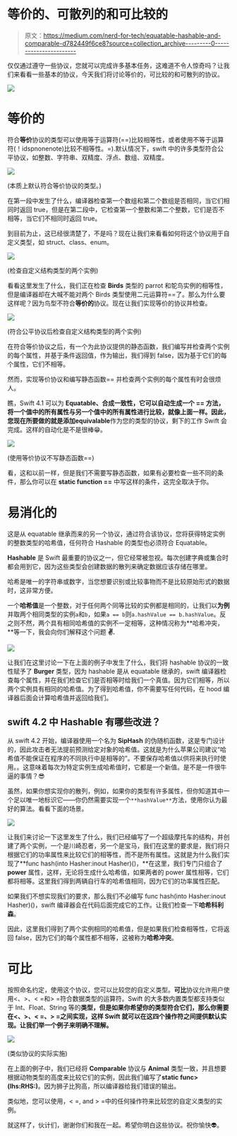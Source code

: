 # 等价的、可散列的和可比较的

> 原文：<https://medium.com/nerd-for-tech/equatable-hashable-and-comparable-d782449f6ce8?source=collection_archive---------0----------------------->

仅仅通过遵守一些协议，您就可以完成许多基本任务，这难道不令人惊奇吗？让我们来看看一些基本的协议，今天我们将讨论等价的，可比较的和可散列的协议。

![](img/6ec8fa399d31be9f2cce758aa6f89f9b.png)

# 等价的

符合**等价**协议的类型可以使用等于运算符(==)比较相等性，或者使用不等于运算符(！idspnonenote)比较不相等性。=).默认情况下，swift 中的许多类型符合公平协议，如整数、字符串、双精度、浮点、数组、双精度。

![](img/5cc1231ea1dea8c5c957637640cf53c5.png)

(本质上默认符合等价协议的类型。)

在第一段中发生了什么，编译器检查第一个数组和第二个数组是否相同，当它们相同时返回 true，但是在第二段中，它检查第一个整数和第二个整数，它们是否不相等，当它们不相同时返回 true。

到目前为止，这已经很清楚了，不是吗？现在让我们来看看如何将这个协议用于自定义类型，如 struct、class、enum。

![](img/4a37a87c947a80658eccde58e6987b0a.png)

(检查自定义结构类型的两个实例)

看看这里发生了什么，我们正在检查 **Birds** 类型的 parrot 和鸵鸟实例的相等性，但是编译器却在大喊不能对两个 Birds 类型使用二元运算符==了。那么为什么要这样呢？因为鸟型不符合**等价的**协议。现在让我们实现等价的协议并检查。

![](img/ebb7b721ac1989dfed1a29d4cd5b55bc.png)

(符合公平协议后检查自定义结构类型的两个实例)

在符合等价协议之后，有一个为此协议提供的静态函数，我们编写并检查两个实例的每个属性，并基于条件返回值，作为输出，我们得到 false，因为基于它们的每个属性，它们不相等。

然而，实现等价协议和编写静态函数== 并检查两个实例的每个属性有时会很烦人。

瞧，Swift 4.1 可以为 **Equatable、**合成一致性，它可以自动生成一个 **==** 方法，将一个值中的所有属性与另一个值中的所有属性进行比较，就像上面一样。因此，您现在所要做的就是添加**equivalable**作为您的类型的协议，剩下的工作 Swift 会完成。这样的自动化是不是很棒😁。

![](img/1f9a17e3d48a753e3a6f04f9b9581ba3.png)

(使用等价协议不写静态函数==)

看，这和以前一样，但是我们不需要写静态函数，如果有必要检查一些不同的条件，那么你可以在 **static function ==** 中写这样的条件，这完全取决于你。

# 易消化的

这是从 equatable 继承而来的另一个协议，通过符合该协议，您将获得特定实例的整数类型的哈希值，任何符合 Hashable 的类型也必须符合 Equatable。

**Hashable** 是 Swift 最重要的协议之一，但它经常被忽视。每次创建字典或集合时都会用到它，因为这些类型会创建数据的散列来确定数据应该存储在哪里。

哈希是唯一的字符串或数字，当您想要识别或比较事物而不是比较原始形式的数据时，这非常方便。

一个**哈希值**是一个整数，对于任何两个同等比较的实例都是相同的，让我们以**为例**并取两个相同类型的实例`a`和`b`，如果`a == b`则`a.hashValue == b.hashValue`。反之则不然，两个具有相同哈希值的实例不一定相等，这种情况称为**哈希冲突，**等一下，我会向你们解释这个问题 **✌.**

![](img/f19debce60eacf94274bd07d725a7c9c.png)

让我们在这里讨论一下在上面的例子中发生了什么，我们将 hashable 协议的一致性赋予了 **Burger** 类型，因为 hashable 是从 equatable 继承的，swift 编译器检查每个属性，并在我们检查它们是否相等时给我们一个真值。因为它们相等，所以两个实例具有相同的哈希值。为了得到哈希值，你不需要写任何代码，在 hood 编译器后面会计算哈希值并返回给我们。

## swift 4.2 中 Hashable 有哪些改进？

从 swift 4.2 开始，编译器使用一个名为 **SipHash** 的伪随机函数，这是专门设计的，因此攻击者无法提前预测给定对象的哈希值。这就是为什么苹果公司建议“哈希值不能保证在程序的不同执行中是相等的”。不要保存哈希值以供将来执行时使用。。这意味着每次为特定实例生成哈希值时，它都是一个新值。是不是一件很牛逼的事情？😎

虽然，如果你想实现你的散列，例如，如果你的类型有许多属性，但你知道其中一个足以唯一地标识它——你仍然需要实现一个`**hashValue**`方法，使用你认为最好的算法。看看下面的场景。

![](img/055bfb4d7fd53c1aa130c73f1d87d4d6.png)

让我们来讨论一下这里发生了什么，我们已经编写了一个超级摩托车的结构，并创建了两个实例，一个是川崎忍者，另一个是宝马，我们在这里的要求是，我们将只根据它们的功率属性来比较它们的相等性，而不是所有属性。这就是为什么我们实现了**func hash(into Hasher:inout Hasher)()，**在这里，我们专门只组合了 **power** 属性，这样，无论将生成什么哈希值，如果两者的 power 属性相等，它们都将相等。这里我们得到两辆自行车的哈希值相同，因为它们的功率属性匹配。

如果我们不想实现我们的要求，那么我们不必编写 func hash(into Hasher:inout Hasher)()，swift 编译器会在代码后面完成它的工作。让我们检查一下**哈希科利森**。

因此，这里我们得到了两个实例相同的哈希值，但是如果我们检查相等性，它将返回 false，因为它们的每个属性都不相等，这被称为**哈希冲突**。

# **可比**

按照命名约定，使用这个协议，您可以比较您的自定义类型。**可比**协议允许用户使用<、>、< =和> =符合数据类型的运算符。Swift 的大多数内置类型都支持类似于 Int、Float、String 等的**类型，但是如果你希望你的类型符合它们，那么你需要在<、>、< =、> =之间实现，这样 Swift 就可以在这四个操作符之间提供默认实现。让我们举一个例子来明确不理解。**

![](img/ebbe87266093988df3b4325514975169.png)

(类似协议的实际实施)

在上面的例子中，我们已经将 **Comparable** 协议与 **Animal** 类型一致，并且想要根据动物类型的高度来比较它们的实例，因此我们编写了**static func>(lhs:RHS:)**。因为狮子比狗高，所以编译器给我们错误的输出。

类似地，您可以使用，< =, and > =中的任何操作符来比较您的自定义类型的实例。

就这样了，伙计们，谢谢你们和我在一起。希望你明白这些协议。祝你愉快👽。